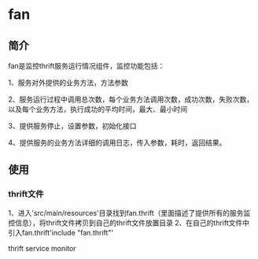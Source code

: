 fan
===
## 简介
   fan是监控thrift服务运行情况组件，监控功能包括：
   
   1、服务对外提供的业务方法，方法参数
   
   2、服务运行过程中调用总次数，每个业务方法调用次数，成功次数，失败次数，以及每个业务方法，执行成功的平均时间，最大、最小时间   
   
   3、提供服务停止，设置参数，初始化接口
   
   4、提供服务的业务方法详细的调用日志，传入参数，耗时，返回结果。
   
## 使用

### thrift文件

   1、进入'src/main/resources'目录找到fan.thrift（里面描述了提供所有的服务监控信息），将thrift文件拷贝到自己的thrift文件放置目录
   2、在自己的thrift文件中引入fan.thrift'include "fan.thrift"'

thrift service monitor
